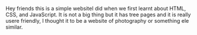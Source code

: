 Hey friends this is a simple websiteI did when we first learnt about HTML, CSS, and JavaScript.
It is not a big thing but it has tree pages and it is really usere friendly, I thought it to be a website of photography or something ele similar.
